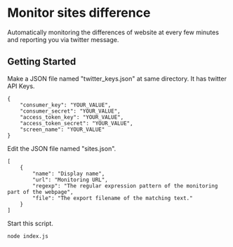 # Monitor sites difference
Automatically monitoring the differences of website at every few minutes and reporting you via twitter message.

## Getting Started
Make a JSON file named "twitter_keys.json" at same directory.
It has twitter API Keys.
```
{
	"consumer_key": "YOUR_VALUE",
	"consumer_secret": "YOUR_VALUE",
	"access_token_key": "YOUR_VALUE",
	"access_token_secret": "YOUR_VALUE",
	"screen_name": "YOUR_VALUE"
}
```

Edit the JSON file named "sites.json".
```
[
	{
		"name": "Display name",
		"url": "Monitoring URL",
		"regexp": "The regular expression pattern of the monitoring part of the webpage",
		"file": "The export filename of the matching text."
	}
]
```

Start this script.
```
node index.js
```
